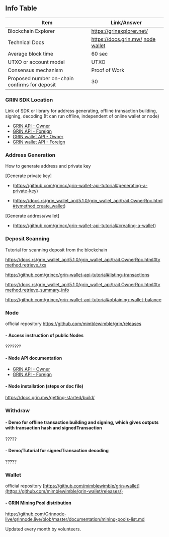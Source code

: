 

## Info Table

| Item | Link/Answer |
| ----------- | ----------- |
| Blockchain Explorer | https://grinexplorer.net/ |    
| Technical Docs |  https://docs.grin.mw/ [node](https://docs.rs/grin_api/latest/grin_api/) [wallet](https://docs.rs/grin_wallet/5.1.0/grin_wallet/)  |
| Average block time | 60 sec |
| UTXO or account model |UTXO |
| Consensus mechanism | Proof of Work |
| Proposed number on-chain confirms for deposit | 30 |

 

### **GRIN SDK Location**  

Link of SDK or library for address generating, offline transaction building, signing, decoding (It can run offline, independent of online wallet or node)
 
 - [GRIN API - Owner](https://docs.rs/grin_api/5.1.2/grin_api/trait.OwnerRpc.html)
 - [GRIN API - Foreign](https://docs.rs/grin_api/5.1.2/grin_api/trait.ForeignRpc.html) 
 - [GRIN wallet API - Owner](https://docs.rs/grin_wallet_api/5.1.0/grin_wallet_api/trait.OwnerRpc.html)
 - [GRIN wallet API - Foreign](https://docs.rs/grin_wallet_api/5.1.0/grin_wallet_api/trait.ForeignRpc.html)
 

 
### **Address Generation**

How to generate address and private key

[Generate private key]
- (https://github.com/grincc/grin-wallet-api-tutorial#generating-a-private-key)

- (https://docs.rs/grin_wallet_api/5.1.0/grin_wallet_api/trait.OwnerRpc.html#tymethod.create_wallet)

[Generate address/wallet]
- (https://github.com/grincc/grin-wallet-api-tutorial#creating-a-wallet)




### **Deposit Scanning**

Tutorial for scanning deposit from the blockchain

https://docs.rs/grin_wallet_api/5.1.0/grin_wallet_api/trait.OwnerRpc.html#tymethod.retrieve_txs

https://github.com/grincc/grin-wallet-api-tutorial#listing-transactions

https://docs.rs/grin_wallet_api/5.1.0/grin_wallet_api/trait.OwnerRpc.html#tymethod.retrieve_summary_info

https://github.com/grincc/grin-wallet-api-tutorial#obtaining-wallet-balance






### **Node**
official repository
https://github.com/mimblewimble/grin/releases

#### - Access instruction of public Nodes

???????


#### - Node API documentation

- [GRIN API - Owner](https://docs.rs/grin_api/5.1.2/grin_api/trait.OwnerRpc.html)
- [GRIN API - Foreign](https://docs.rs/grin_api/5.1.2/grin_api/trait.ForeignRpc.html) 


#### - Node installation (steps or doc file)

https://docs.grin.mw/getting-started/build/


### **Withdraw**

#### - Demo for offline transaction building and signing, which gives outputs with transaction hash and signedTransaction

?????

#### - Demo/Tutorial for signedTransaction decoding 


?????


### **Wallet**
official repository
[https://github.com/mimblewimble/grin-wallet](https://github.com/mimblewimble/grin-wallet/releases/)


#### - GRIN Mining Pool distribution
https://github.com/Grinnode-live/grinnode.live/blob/master/documentation/mining-pools-list.md

Updated every month by volunteers.


